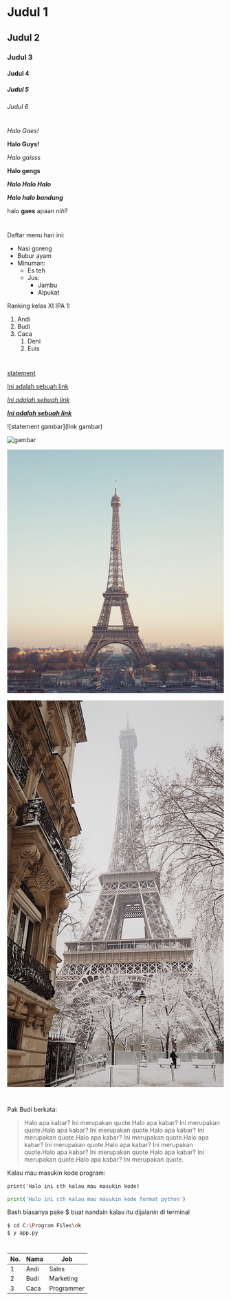 # Judul 1
## Judul 2
### Judul 3
#### Judul 4
##### Judul 5
###### Judul 6
#

*Halo Gaes!*

**Halo Guys!**

_Halo gaisss_

__Halo gengs__

*__Halo Halo Halo__*

**_Halo halo bandung_**

halo **gaes** apaan _nih_?

#

Daftar menu hari ini:
- Nasi goreng
- Bubur ayam
- Minuman:
    - Es teh
    - Jus:
        - Jambu
        - Alpukat

Ranking kelas XI IPA 1:
1. Andi
1. Budi 
1. Caca
    1. Deni
    1. Euis

#

[statement](link)

[Ini adalah sebuah link](https://www.youtube.com/)

_[Ini adalah sebuah link](https://www.youtube.com/)_

**_[Ini adalah sebuah link](https://www.youtube.com/)_**

![statement gambar](link gambar)

![gambar](https://d39gusjpdm7p1o.cloudfront.net/data/layout_grouping/static_page_step/20784/a330628091ede7eb1548d6cda58e0357.jpg?ver=1477297804)

![gambar dari project](./paris.jpg)

![gambar dari folder](./profil/paris2.jpg)

#

Pak Budi berkata:
> Halo apa kabar? Ini merupakan quote.Halo apa kabar? Ini merupakan quote.Halo apa kabar? Ini merupakan quote.Halo apa kabar? Ini merupakan quote.Halo apa kabar? Ini merupakan quote.Halo apa kabar? Ini merupakan quote.Halo apa kabar? Ini merupakan quote.Halo apa kabar? Ini merupakan quote.Halo apa kabar? Ini merupakan quote.Halo apa kabar? Ini merupakan quote.

Kalau mau masukin kode program:
```
print('Halo ini cth kalau mau masukin kode)
```

```python
print('Halo ini cth kalau mau masukin kode format python')
```

Bash biasanya pake $ buat nandain kalau itu dijalanin di terminal
```bash
$ cd C:\Program Files\ok
$ y app.py 
```

#

No. | Nama | Job
--- | --- | ---
1 | Andi | Sales
2 | Budi | Marketing
3 | Caca | Programmer


